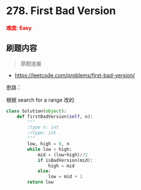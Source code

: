# 278. First Bad Version
**<font color=red>难度: Easy</font>**

## 刷题内容

> 原题连接 
* https://leetcode.com/problems/first-bad-version/

思路：

根据 search for a range 改的


```python
class Solution(object):
    def firstBadVersion(self, n):
        """
        :type n: int
        :rtype: int
        """
        low, high = 0, n
        while low < high:
            mid = (low+high)//2
            if isBadVersion(mid):
                high = mid
            else:
                low = mid + 1
        return low
```



